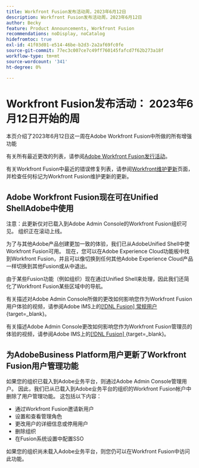 ```yaml
---
title: Workfront Fusion发布活动周，2023年6月12日
description: Workfront Fusion发布活动周，2023年6月12日
author: Becky
feature: Product Announcements, Workfront Fusion
recommendations: noDisplay, noCatalog
hidefromtoc: true
exl-id: 41f03d01-e514-46be-b2d3-2a2af69fc0fe
source-git-commit: 77ec3c007ce7c49ff760145fafcd7f62b273a18f
workflow-type: tm+mt
source-wordcount: '341'
ht-degree: 0%

---
```


# Workfront Fusion发布活动： 2023年6月12日开始的周

本页介绍了2023年6月12日这一周在Adobe Workfront Fusion中所做的所有增强功能

有关所有最近更改的列表，请参阅[Adobe Workfront Fusion发行活动](/help/workfront-fusion/fusion-product-releases/fusion-release-activity.md)。

有关Workfront Fusion中最近的错误修复列表，请参阅[Workfront维护更新](https://experienceleague.adobe.com/docs/workfront-known-issues/releases/current-updates.html)页面，并检查任何标记为Workfront Fusion维护更新的更新。

## Adobe Workfront Fusion现在可在Unified ShellAdobe中使用

注意：此更新仅对已载入到Adobe Admin Console的Workfront Fusion组织可见。 组织正在滚动上线。

为了与其他Adobe产品创建更加一致的体验，我们已从AdobeUnified Shell中使Workfront Fusion可用。 现在，您可以在Adobe Experience Cloud功能板中找到Workfront Fusion，并且可以像切换到任何其他Adobe Experience Cloud产品一样切换到其他Fusion或从中退出。

由于某些Fusion功能（例如组织）现在通过Unified Shell来处理，因此我们还简化了Workfront Fusion某些区域中的导航。

有关描述对Adobe Admin Console所做的更改如何影响您作为Workfront Fusion用户体验的视频，请参阅Adobe IMS上的[[!DNL Fusion] 常规用户](https://video.tv.adobe.com/v/3412465/){target=_blank}。

有关描述Adobe Admin Console更改如何影响您作为Workfront Fusion管理员的体验的视频，请参阅Adobe IMS上的[[!DNL Fusion] ](https://video.tv.adobe.com/v/3412464/){target=_blank}。


## 为AdobeBusiness Platform用户更新了Workfront Fusion用户管理功能

如果您的组织已载入到Adobe业务平台，则通过Adobe Admin Console管理用户。 因此，我们已从已载入到Adobe业务平台的组织的Workfront Fusion帐户中删除了用户管理功能。 这包括以下内容：

* 通过Workfront Fusion邀请新用户
* 设置和查看管理角色
* 更改用户的详细信息或停用用户
* 删除组织
* 在Fusion系统设置中配置SSO

如果您的组织尚未载入Adobe业务平台，则您仍可以在Workfront Fusion中访问此功能。
